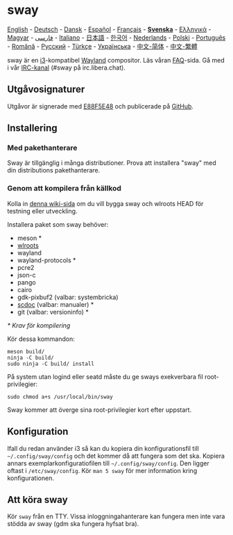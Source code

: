 # sway

[English][en] - [Deutsch][de] - [Dansk][dk] - [Español][es] - [Français][fr] - **[Svenska][sv]** - [Ελληνικά][gr] - [Magyar][hu] - [فارسی][ir] - [Italiano][it] - [日本語][ja] - [한국어][ko] - [Nederlands][nl] - [Polski][pl] - [Português][pt] - [Română][ro] - [Русский][ru] - [Türkçe][tr] - [Українська][uk] - [中文-简体][zh-CN] - [中文-繁體][zh-TW]

sway är en [i3]-kompatibel [Wayland] compositor. Läs våran [FAQ]-sida. Gå med i vår
[IRC-kanal] \(#sway på irc.libera.chat).

## Utgåvosignaturer

Utgåvor är signerade med [E88F5E48] och publicerade på [GitHub][GitHub releases].

## Installering

### Med pakethanterare

Sway är tillgänglig i många distributioner. Prova att installera "sway" med din distributions pakethanterare.

### Genom att kompilera från källkod

Kolla in [denna wiki-sida][Development setup] om du vill bygga sway och wlroots HEAD för testning eller utveckling.

Installera paket som sway behöver:

* meson \*
* [wlroots]
* wayland
* wayland-protocols \*
* pcre2
* json-c
* pango
* cairo
* gdk-pixbuf2 (valbar: systembricka)
* [scdoc] (valbar: manualer) \*
* git (valbar: versioninfo) \*

_\* Krav för kompilering_

Kör dessa kommandon:

    meson build/
    ninja -C build/
    sudo ninja -C build/ install

På system utan logind eller seatd måste du ge sways exekverbara fil root-privilegier:

    sudo chmod a+s /usr/local/bin/sway

Sway kommer att överge sina root-privilegier kort efter uppstart.

## Konfiguration

Ifall du redan använder i3 så kan du kopiera din konfigurationsfil till `~/.config/sway/config` och det kommer då att fungera som det ska.
Kopiera annars exemplarkonfiguratiofilen till `~/.config/sway/config`. Den ligger oftast i `/etc/sway/config`.
Kör `man 5 sway` för mer information kring konfigurationen.

## Att köra sway

Kör `sway` från en TTY. Vissa inloggningahanterare kan fungera men inte vara stödda av sway (gdm ska fungera hyfsat bra).

[en]: https://github.com/swaywm/sway#readme
[de]: README.de.md
[dk]: README.dk.md
[es]: README.es.md
[fr]: README.fr.md
[sv]: README.sv.md
[gr]: README.gr.md
[hu]: README.hu.md
[ir]: README.ir.md
[it]: README.it.md
[ja]: README.ja.md
[ko]: README.ko.md
[nl]: README.nl.md
[pl]: README.pl.md
[pt]: README.pt.md
[ro]: README.ro.md
[ru]: README.ru.md
[tr]: README.tr.md
[uk]: README.uk.md
[zh-CN]: README.zh-CN.md
[zh-TW]: README.zh-TW.md
[i3]: https://i3wm.org/
[Wayland]: http://wayland.freedesktop.org/
[FAQ]: https://github.com/swaywm/sway/wiki
[IRC-kanal]: https://web.libera.chat/gamja/?channels=#sway
[E88F5E48]: https://keys.openpgp.org/search?q=34FF9526CFEF0E97A340E2E40FDE7BE0E88F5E48
[GitHub releases]: https://github.com/swaywm/sway/releases
[Development setup]: https://github.com/swaywm/sway/wiki/Development-Setup
[wlroots]: https://gitlab.freedesktop.org/wlroots/wlroots
[scdoc]: https://git.sr.ht/~sircmpwn/scdoc
